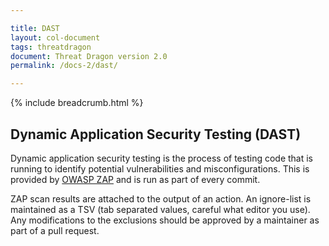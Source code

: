 ```yaml
---

title: DAST
layout: col-document
tags: threatdragon
document: Threat Dragon version 2.0
permalink: /docs-2/dast/

---
```


{% include breadcrumb.html %}

## Dynamic Application Security Testing (DAST)

Dynamic application security testing is the process of testing code that is running to identify
potential vulnerabilities and misconfigurations.
This is provided by [OWASP ZAP](https://www.zaproxy.org/docs/docker/about/) and is run as part of every commit.

ZAP scan results are attached to the output of an action.
An ignore-list is maintained as a TSV (tab separated values, careful what editor you use).
Any modifications to the exclusions should be approved by a maintainer as part of a pull request.
